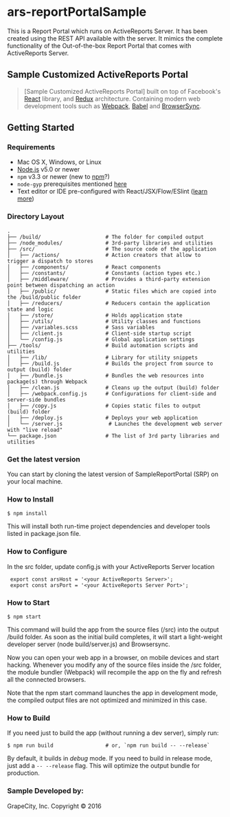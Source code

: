 # ars-reportPortalSample
This is a Report Portal which runs on ActiveReports Server. It has been created using the REST API available with the server. It mimics the complete functionality of the Out-of-the-box Report Portal that comes with ActiveReports Server. 

## Sample Customized ActiveReports Portal

> [Sample Customized ActiveReports Portal] built on top of Facebook's
> [React](https://facebook.github.io/react/) library, and
> [Redux](http://redux.js.org/) architecture. Containing
> modern web development tools such as [Webpack](http://webpack.github.io/),
> [Babel](http://babeljs.io/) and [BrowserSync](http://www.browsersync.io/).


## Getting Started

### Requirements

  * Mac OS X, Windows, or Linux
  * [Node.js](https://nodejs.org/) v5.0 or newer
  * `npm` v3.3 or newer (new to [npm](https://docs.npmjs.com/)?)
  * `node-gyp` prerequisites mentioned [here](https://github.com/nodejs/node-gyp)
  * Text editor or IDE pre-configured with React/JSX/Flow/ESlint ([learn more](./how-to-configure-text-editors.md))


### Directory Layout

```
.
├── /build/                     # The folder for compiled output
├── /node_modules/              # 3rd-party libraries and utilities
├── /src/                       # The source code of the application
│   ├── /actions/               # Action creators that allow to trigger a dispatch to stores
│   ├── /components/            # React components
│   ├── /constants/             # Constants (action types etc.)
│   ├── /middleware/            # Provides a third-party extension point between dispatching an action
│   ├── /public/                # Static files which are copied into the /build/public folder
│   ├── /reducers/              # Reducers contain the application state and logic
│   ├── /store/                 # Holds application state
│   ├── /utils/                 # Utility classes and functions
│   ├── /variables.scss         # Sass variables
│   ├── /client.js              # Client-side startup script
│   └── /config.js              # Global application settings
├── /tools/                     # Build automation scripts and utilities
│   ├── /lib/                   # Library for utility snippets
│   ├── /build.js               # Builds the project from source to output (build) folder
│   ├── /bundle.js              # Bundles the web resources into package(s) through Webpack
│   ├── /clean.js               # Cleans up the output (build) folder
│   ├── /webpack.config.js      # Configurations for client-side and server-side bundles
│   ├── /copy.js                # Copies static files to output (build) folder
│   ├── /deploy.js              # Deploys your web application
│   └── /server.js               # Launches the development web server with "live reload"
└── package.json                # The list of 3rd party libraries and utilities
```

### Get the latest version

You can start by cloning the latest version of SampleReportPortal (SRP) on your local machine.


### How to Install

```shell
$ npm install
```

This will install both run-time project dependencies and developer tools listed in package.json file.

### How to Configure

In the src folder, update config.js with your ActiveReports Server location

```shell
 export const arsHost = '<your ActiveReports Server>';
 export const arsPort = '<your ActiveReports Server Port>';
```

### How to Start

```shell
$ npm start
```

This command will build the app from the source files (/src) into the output /build folder.
As soon as the initial build completes, it will start a light-weight developer server (node build/server.js)
and Browsersync.

Now you can open your web app in a browser, on mobile devices and start hacking.
Whenever you modify any of the source files inside the /src folder, the module bundler (Webpack)
will recompile the app on the fly and refresh all the connected browsers.

Note that the npm start command launches the app in development mode, the compiled output files are not optimized
and minimized in this case.


### How to Build

If you need just to build the app (without running a dev server), simply run:

```shell
$ npm run build                 # or, `npm run build -- --release`
```

By default, it builds in *debug* mode. If you need to build in release
mode, just add a `-- --release` flag. This will optimize the output bundle for
production.


### Sample Developed by:

GrapeCity, Inc. Copyright © 2016
